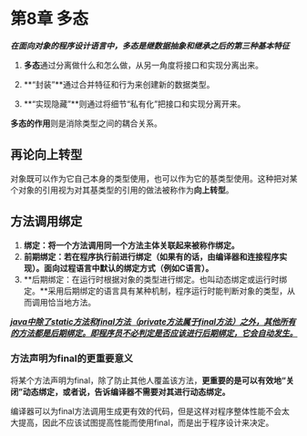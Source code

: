 # 第8章 多态

***在面向对象的程序设计语言中，多态是继数据抽象和继承之后的第三种基本特征***

1. **多态**通过分离做什么和怎么做，从另一角度将接口和实现分离出来。

2. **“封装”**通过合并特征和行为来创建新的数据类型。

3. **“实现隐藏”**则通过将细节“私有化”把接口和实现分离开来。

**多态的作用**则是消除类型之间的耦合关系。

## 再论向上转型

对象既可以作为它自己本身的类型使用，也可以作为它的基类型使用。这种把对某个对象的引用视为对其基类型的引用的做法被称作为**向上转型**。

## 方法调用绑定

1. **绑定：将一个方法调用同一个方法主体关联起来被称作绑定。**
2. **前期绑定：若在程序执行前进行绑定（如果有的话，由编译器和连接程序实现）。面向过程语言中默认的绑定方式（例如C语言）。**
3. **后期绑定：在运行时根据对象的类型进行绑定。也叫动态绑定或运行时绑定。**采用后期绑定的语言具有某种机制，程序运行时能判断对象的类型，从而调用恰当地方法。

***<u>java中除了static方法和final方法（private方法属于final方法）之外，其他所有的方法都是后期绑定。即程序员不必判定是否应该进行后期绑定，它会自动发生。</u>***

### 方法声明为final的更重要意义

将某个方法声明为final，除了防止其他人覆盖该方法，**更重要的是可以有效地“关闭”动态绑定，或者说，告诉编译器不需要对其进行动态绑定。**

编译器可以为final方法调用生成更有效的代码，但是这样对程序整体性能不会太大提高，因此不应该试图提高性能而使用final，而是出于程序设计来决定。